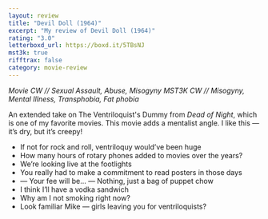 ```yaml
---
layout: review
title: "Devil Doll (1964)"
excerpt: "My review of Devil Doll (1964)"
rating: "3.0"
letterboxd_url: https://boxd.it/5TBsNJ
mst3k: true
rifftrax: false
category: movie-review
---
```


<i>Movie CW // Sexual Assault, Abuse, Misogyny
MST3K CW // Misogyny, Mental Illness, Transphobia, Fat phobia</i>

An extended take on The Ventriloquist's Dummy from <i>Dead of Night</i>, which is one of my favorite movies. This movie adds a mentalist angle. I like this — it’s dry, but it’s creepy!

- If not for rock and roll, ventriloquy would’ve been huge
- How many hours of rotary phones added to movies over the years?
- We’re looking live at the footlights
- You really had to make a commitment to read posters in those days
- — Your fee will be… — Nothing, just a bag of puppet chow
- I think I’ll have a vodka sandwich
- Why am I not smoking right now?
- Look familiar Mike — girls leaving you for ventriloquists?
